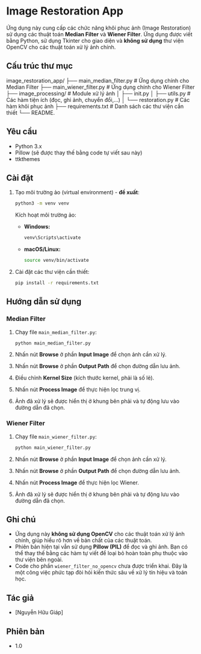 # Image Restoration App

Ứng dụng này cung cấp các chức năng khôi phục ảnh (Image Restoration) sử dụng các thuật toán **Median Filter** và **Wiener Filter**. Ứng dụng được viết bằng Python, sử dụng Tkinter cho giao diện và **không sử dụng** thư viện OpenCV cho các thuật toán xử lý ảnh chính.

## Cấu trúc thư mục

image_restoration_app/
├── main_median_filter.py # Ứng dụng chính cho Median Filter
├── main_wiener_filter.py # Ứng dụng chính cho Wiener Filter
├── image_processing/ # Module xử lý ảnh
│ ├── init.py
│ ├── utils.py # Các hàm tiện ích (đọc, ghi ảnh, chuyển đổi,...)
│ └── restoration.py # Các hàm khôi phục ảnh
├── requirements.txt # Danh sách các thư viện cần thiết
└── README.

## Yêu cầu

- Python 3.x
- Pillow (sẽ được thay thế bằng code tự viết sau này)
- ttkthemes

## Cài đặt

1.  Tạo môi trường ảo (virtual environment) - **đề xuất**:

    ```bash
    python3 -m venv venv
    ```

    Kích hoạt môi trường ảo:

    - **Windows:**

      ```bash
      venv\Scripts\activate
      ```

    - **macOS/Linux:**

      ```bash
      source venv/bin/activate
      ```

2.  Cài đặt các thư viện cần thiết:

    ```bash
    pip install -r requirements.txt
    ```

## Hướng dẫn sử dụng

### Median Filter

1.  Chạy file `main_median_filter.py`:

    ```bash
    python main_median_filter.py
    ```

2.  Nhấn nút **Browse** ở phần **Input Image** để chọn ảnh cần xử lý.
3.  Nhấn nút **Browse** ở phần **Output Path** để chọn đường dẫn lưu ảnh.
4.  Điều chỉnh **Kernel Size** (kích thước kernel, phải là số lẻ).
5.  Nhấn nút **Process Image** để thực hiện lọc trung vị.
6.  Ảnh đã xử lý sẽ được hiển thị ở khung bên phải và tự động lưu vào đường dẫn đã chọn.

### Wiener Filter

1.  Chạy file `main_wiener_filter.py`:

    ```bash
    python main_wiener_filter.py
    ```

2.  Nhấn nút **Browse** ở phần **Input Image** để chọn ảnh cần xử lý.
3.  Nhấn nút **Browse** ở phần **Output Path** để chọn đường dẫn lưu ảnh.
4.  Nhấn nút **Process Image** để thực hiện lọc Wiener.
5.  Ảnh đã xử lý sẽ được hiển thị ở khung bên phải và tự động lưu vào đường dẫn đã chọn.

## Ghi chú

- Ứng dụng này **không sử dụng OpenCV** cho các thuật toán xử lý ảnh chính, giúp hiểu rõ hơn về bản chất của các thuật toán.
- Phiên bản hiện tại vẫn sử dụng **Pillow (PIL)** để đọc và ghi ảnh. Bạn có thể thay thế bằng các hàm tự viết để loại bỏ hoàn toàn phụ thuộc vào thư viện bên ngoài.
- Code cho phần `wiener_filter_no_opencv` chưa được triển khai. Đây là một công việc phức tạp đòi hỏi kiến thức sâu về xử lý tín hiệu và toán học.

## Tác giả

- \[Nguyễn Hữu Giáp]

## Phiên bản

- 1.0

